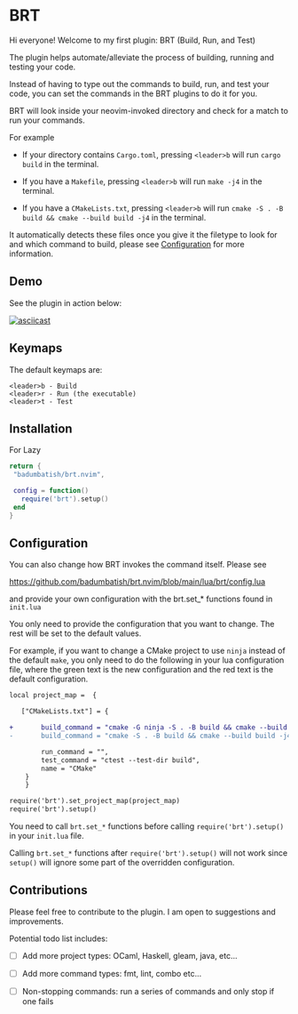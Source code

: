 # BRT

Hi everyone! Welcome to my first plugin: BRT (Build, Run, and Test)

The plugin helps automate/alleviate the process of building, running and testing your code.

Instead of having to type out the commands to build, run, and test your code, you can set the commands in the BRT plugins to do it for you.

BRT will look inside your neovim-invoked directory and check for a match to run your commands.

For example
- If your directory contains `Cargo.toml`, pressing `<leader>b` will run `cargo build` in the terminal.

- If you have a `Makefile`, pressing `<leader>b` will run `make -j4` in the terminal.

- If you have a `CMakeLists.txt`, pressing `<leader>b` will run `cmake -S . -B build && cmake --build build -j4` in the terminal.

It automatically detects these files once you give it the filetype to look for and which command to build, please see [Configuration](##Configuration) for more information.

## Demo
See the plugin in action below:

[![asciicast](https://asciinema.org/a/672407.svg)](https://asciinema.org/a/672407)

## Keymaps

The default keymaps are:
```
<leader>b - Build
<leader>r - Run (the executable)
<leader>t - Test
```

## Installation
For Lazy   
```lua  
return {
 "badumbatish/brt.nvim",

 config = function()
   require('brt').setup()
 end
}
```

## Configuration
You can also change how BRT invokes the command itself. Please see 

https://github.com/badumbatish/brt.nvim/blob/main/lua/brt/config.lua

and provide your own configuration with the brt.set_* functions found in `init.lua`

You only need to provide the configuration that you want to change. The rest will be set to the default values.

For example, if you want to change a CMake project to use `ninja` instead of the default `make`, you only need to do the following in your lua configuration file,
where the green text is the new configuration and the red text is the default configuration.
```diff
local project_map =  {

   ["CMakeLists.txt"] = {

+       build_command = "cmake -G ninja -S . -B build && cmake --build build -j4",
-       build_command = "cmake -S . -B build && cmake --build build -j4",

        run_command = "",
        test_command = "ctest --test-dir build",
        name = "CMake"
    }
    }

require('brt').set_project_map(project_map)
require('brt').setup()
```
You need to call `brt.set_*` functions before calling `require('brt').setup()` in your `init.lua` file.

Calling `brt.set_*` functions after `require('brt').setup()` will not work since `setup()` will ignore some part of the overridden configuration.

## Contributions
Please feel free to contribute to the plugin. I am open to suggestions and improvements.

Potential todo list includes:
- [ ] Add more project types: OCaml, Haskell, gleam, java, etc...
- [ ] Add more command types: fmt, lint, combo  etc...
- [ ] Non-stopping commands: run a series of commands and only stop if one fails
 
